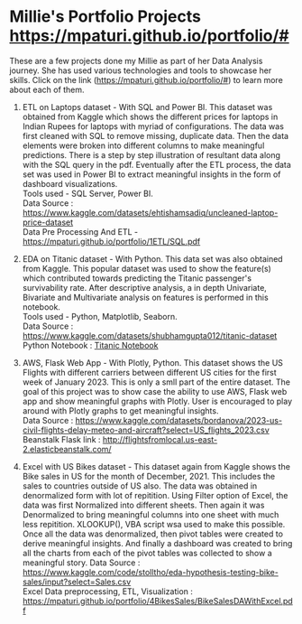 # Millie's Portfolio Projects https://mpaturi.github.io/portfolio/#

These are a few projects done my Millie as part of her Data Analysis journey. She has used various technologies and tools to showcase her skills. 
Click on the link (https://mpaturi.github.io/portfolio/#) to learn more about each of them.

1. ETL on Laptops dataset - With SQL and Power BI. This dataset was obtained from Kaggle which shows the different prices for laptops in Indian
   Rupees for laptops with myriad of configurations. The data was first cleaned with SQL to remove missing, duplicate data. Then the data elements
   were broken into different columns to make meaningful predictions. There is a step by step illustration of resultant data along with the SQL
   query in the pdf. Eventually after the ETL process, the data set was used in Power BI to extract meaningful insights in the form of dashboard
   visualizations. <br>
   Tools used - SQL Server, Power BI. <br>
   Data Source : https://www.kaggle.com/datasets/ehtishamsadiq/uncleaned-laptop-price-dataset <br>
   Data Pre Processing And ETL - https://mpaturi.github.io/portfolio/1ETL/SQL.pdf <br>

2. EDA on Titanic dataset - With Python. This data set was also obtained from Kaggle. This popular dataset was used to show the feature(s) which
   contributed towards predicting the Titanic passenger's survivability rate. After descriptive analysis, a in depth Univariate, Bivariate and
   Multivariate analysis on features is performed in this notebook. <br>
   Tools used - Python, Matplotlib, Seaborn. <br>
   Data Source : https://www.kaggle.com/datasets/shubhamgupta012/titanic-dataset <br>
   Python Notebook : [Titanic Notebook](https://github.com/mpaturi/portfolio/blob/010ac68a30eed9a70965f069561e3dc3e3c3231a/2Titanic/titanic.ipynb)

3. AWS, Flask Web App - With Plotly, Python. This dataset shows the US Flights with different carriers between different US cities for the first
   week of January 2023. This is only a smll part of the entire dataset. The goal of this project was to show case the ability to use AWS, Flask
   web app and show meaningful graphs with Plotly. User is encouraged to play around with Plotly graphs to get meaningful insights.<br>
   Data Source : https://www.kaggle.com/datasets/bordanova/2023-us-civil-flights-delay-meteo-and-aircraft?select=US_flights_2023.csv <br>
   Beanstalk Flask link : http://flightsfromlocal.us-east-2.elasticbeanstalk.com/

4. Excel with US Bikes dataset - This dataset again from Kaggle shows the Bike sales in US for the month of December, 2021. This includes the sales to countries
   outside of US also. The data was obtained in denormalized form with lot of repitition. Using Filter option of Excel, the data was first Normalized
   into different sheets. Then again it was Denormalized to bring meaningful columns into one sheet with much less repitition. XLOOKUP(), VBA script
   wsa used to make this possible. Once all the data was denormalized, then pivot tables were created to derive meaningful insights. And finally
   a dashboard was created to bring all the charts from each of the pivot tables was collected to show a meaningful story.
   Data Source : https://www.kaggle.com/code/stolltho/eda-hypothesis-testing-bike-sales/input?select=Sales.csv <br>
   Excel Data preprocessing, ETL, Visualization : https://mpaturi.github.io/portfolio/4BikesSales/BikeSalesDAWithExcel.pdf
